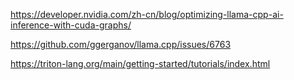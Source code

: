 https://developer.nvidia.com/zh-cn/blog/optimizing-llama-cpp-ai-inference-with-cuda-graphs/   

https://github.com/ggerganov/llama.cpp/issues/6763


https://triton-lang.org/main/getting-started/tutorials/index.html
